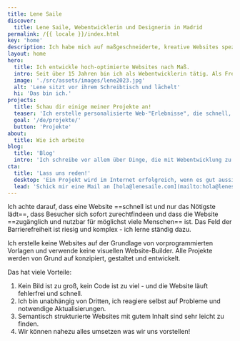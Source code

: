 ```yaml
---
title: Lene Saile
discover:
  title: Lene Saile, Webentwicklerin und Designerin in Madrid
permalink: /{{ locale }}/index.html
key: 'home'
description: Ich habe mich auf maßgeschneiderte, kreative Websites spezialisiert, bei denen Barrierefreiheit und Leistung im Vordergrund stehen.
layout: home
hero:
  title: Ich entwickle hoch-optimierte Websites nach Maß.
  intro: Seit über 15 Jahren bin ich als Webentwicklerin tätig. Als Freelancer und im Auftrag von Agenturen habe ich unzählige personalisierte Websites für kleine und mittlere Unternehmen, Privatpersonen, Vereine und Stiftungen entwickelt und gestaltet. Ich arbeite hauptsächlich mit der Jamstack-Architektur und den Technologien der Webplattform.
  image: './src/assets/images/lene2023.jpg'
  alt: 'Lene sitzt vor ihrem Schreibtisch und lächelt'
  hi: 'Das bin ich.'
projects:
  title: Schau dir einige meiner Projekte an!
  teaser: 'Ich erstelle personalisierte Web-"Erlebnisse", die schnell, sicher, barrierefrei, umweltfreundlich und datenschutzkonform sind.'
  goal: '/de/projekte/'
  button: 'Projekte'
about:
  title: Wie ich arbeite
blog:
  title: 'Blog'
  intro: 'Ich schreibe vor allem über Dinge, die mit Webentwicklung zu tun haben. Projekte, Ansätze und Beobachtungen, Dinge, die ich gelernt habe oder für wichtig halte.'
cta:
  title: 'Lass uns reden!'
  desktop: 'Ein Projekt wird im Internet erfolgreich, wenn es gut aussieht, sich gut anfühlt und mit sauberer, sicherer Technik arbeitet. Seit 2008 kreiere ich überzeugende Web-Erlebnisse mit Liebe zum Detail.'
  lead: 'Schick mir eine Mail an [hola@lenesaile.com](mailto:hola@lenesaile.com) und erzähl mir von deinem Projekt oder was auch immer du im Sinn hast! Ich bin stets für ein Gespräch zu haben.'
---
```


Ich achte darauf, dass eine Website ==schnell ist und nur das Nötigste lädt==, dass Besucher sich sofort zurechtfindeen und dass die Website ==zugänglich und nutzbar für möglichst viele Menschen== ist. Das Feld der Barrierefreiheit ist riesig und komplex - ich lerne ständig dazu.

Ich erstelle keine Websites auf der Grundlage von vorprogrammierten Vorlagen und verwende keine visuellen Website-Builder. Alle Projekte werden von Grund auf konzipiert, gestaltet und entwickelt.

Das hat viele Vorteile:

1. Kein Bild ist zu groß, kein Code ist zu viel - und die Website läuft fehlerfrei und schnell.
2. Ich bin unabhängig von Dritten, ich reagiere selbst auf Probleme und notwendige Aktualisierungen.
3. Semantisch strukturierte Websites mit gutem Inhalt sind sehr leicht zu finden.
4. Wir können nahezu alles umsetzen was wir uns vorstellen!

